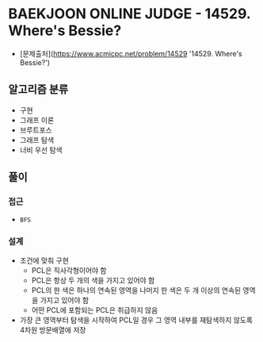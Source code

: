 # BAEKJOON ONLINE JUDGE - 14529. Where's Bessie?

- [문제출처](https://www.acmicpc.net/problem/14529 '14529. Where's Bessie?')

## 알고리즘 분류

- 구현
- 그래프 이론
- 브루트포스
- 그래프 탐색
- 너비 우선 탐색

## 풀이

### 접근

- `BFS`

### 설계

- 조건에 맞춰 구현
  - PCL은 직사각형이어야 함
  - PCL은 항상 두 개의 색을 가지고 있어야 함
  - PCL의 한 색은 하나의 연속된 영역을 나머지 한 색은 두 개 이상의 연속된 영역을 가지고 있어야 함
  - 어떤 PCL에 포함되는 PCL은 취급하지 않음
- 가장 큰 영역부터 탐색을 시작하여 PCL일 경우 그 영역 내부를 재탐색하지 않도록 4차원 방문배열에 저장